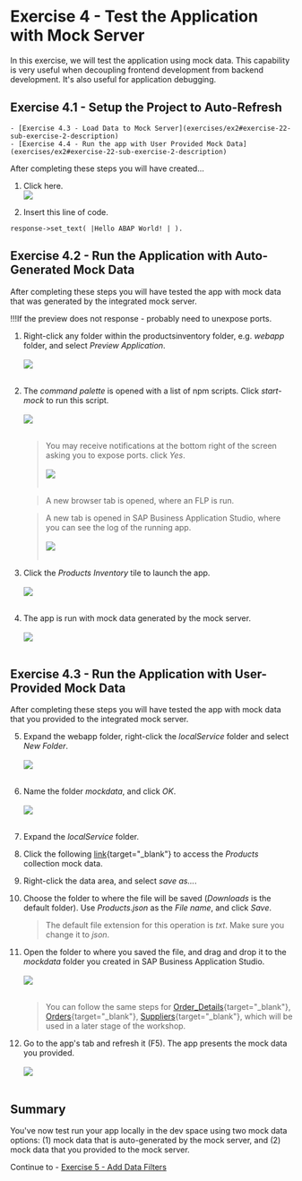 # Exercise 4 - Test the Application with Mock Server

In this exercise, we will test the application using mock data. This capability is very useful when decoupling frontend development from backend development. It's also useful for application debugging.

## Exercise 4.1 - Setup the Project to Auto-Refresh

    - [Exercise 4.3 - Load Data to Mock Server](exercises/ex2#exercise-22-sub-exercise-2-description)
    - [Exercise 4.4 - Run the app with User Provided Mock Data](exercises/ex2#exercise-22-sub-exercise-2-description)

After completing these steps you will have created...

1. Click here.
<br>![](/exercises/ex2/images/02_01_0010.png)

2.	Insert this line of code.
```abap
response->set_text( |Hello ABAP World! | ). 
```

## Exercise 4.2 - Run the Application with Auto-Generated Mock Data

After completing these steps you will have tested the app with mock data that was generated by the integrated mock server.

!!!If the preview does not response - probably need to unexpose ports.

1.	Right-click any folder within the productsinventory folder, e.g. *webapp* folder, and select *Preview Application*.
    <br><br>![](images/2020-10_BAS_Preview_Application_.jpg)<br><br>

2.	The *command palette* is opened with a list of npm scripts. Click *start-mock* to run this script.
    <br><br>![](images/2020-10_BAS_start-mock_.jpg)<br><br>

    >You may receive notifications at the bottom right of the screen asking you to expose ports. click *Yes*.
    ><br><br>![](images/2020-10_BAS_Expose_Port_Notification_.jpg)<br><br>

    >A new browser tab is opened, where an FLP is run.

    >A new tab is opened in SAP Business Application Studio, where you can see the log of the running app.
    ><br><br>![](images/2020-10_BAS_Start_App_Log_.jpg)<br><br>

3. Click the *Products Inventory* tile to launch the app.
    <br><br>![](images/2020-10_BAS_FLP_Product_Inventory_.jpg)<br><br>

4. The app is run with mock data generated by the mock server.
    <br><br>![](images/2020-10_BAS_App_Mock_Auto_.jpg)<br><br>

## Exercise 4.3 - Run the Application with User-Provided Mock Data

After completing these steps you will have tested the app with mock data that you provided to the integrated mock server.

5.	Expand the webapp folder, right-click the *localService* folder and select *New Folder*.
    <br><br>![](images/2020-10_BAS_Mock_Data_Folder_.jpg)<br><br>

6. Name the folder *mockdata*, and click *OK*.
    <br><br>![](images/2020-10_BAS_Mock_Data_Folder-2_.jpg)<br><br>

7. Expand the *localService* folder.

8. Click the following [link](data/Products.json?raw=true){target="_blank"} to access the *Products* collection mock data.

9. Right-click the data area, and select *save as...*.

10. Choose the folder to where the file will be saved (*Downloads* is the default folder). Use *Products.json* as the *File name*, and click *Save*.
    >The default file extension for this operation is *txt*. Make sure you change it to *json*.

11. Open the folder to where you saved the file, and drag and drop it to the *mockdata* folder you created in SAP Business Application Studio.
    <br><br>![](images/2020-10_BAS_App_Mock_Uploaded_.jpg)<br><br>

    >You can follow the same steps for [Order_Details](data/Order_Details.json?raw=true){target="_blank"}, [Orders](data/Orders.json?raw=true){target="_blank"}, [Suppliers](data/Suppliers.json?raw=true){target="_blank"}, which will be used in a later stage of the workshop.

12. Go to the app's tab and refresh it (F5). The app presents the mock data you provided.
    <br><br>![](images/2020-10_BAS_App_Mock_Provided_.jpg)<br><br>

## Summary

You've now test run your app locally in the dev space using two mock data options: (1) mock data that is auto-generated by the mock server, and (2) mock data that you provided to the mock server.

Continue to - [Exercise 5 - Add Data Filters ](../ex5/README.md)
